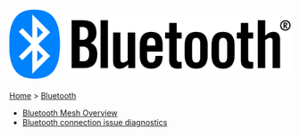 ![Silicon Labs](files/bluetooth.png)
--------------------------------------------------------
[Home](Home) > [Bluetooth](Bluetooth-Boot-Camp)

* [Bluetooth Mesh Overview](Bluetooth-Mesh-Overview)
* [Bluetooth connection issue diagnostics](Bluetooth-connection-issue-diagnostics)